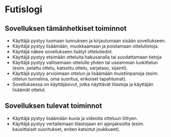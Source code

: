 # Futislogi

## Sovelluksen tämänhetkiset toiminnot

* Käyttäjä pystyy luomaan tunnuksen ja kirjautumaan sisään sovellukseen.
* Käyttäjä pystyy lisäämään, muokkaamaan ja poistamaan ottelutietoja.
* Käyttäjä näkee sovellukseen lisätyt ottelutiedot.
* Käyttäjä pystyy etsimään otteluita hakusanalla tai suodattamaan tietoja 
* Käyttäjä pystyy valitsemaan ottelulle yhden tai useamman luokittelun (esim. pelattu ottelu, katsottu ottelu, sarjataso, sijainti).
* Käyttäjä pystyy arvioimaan ottelun ja lisäämään muistiinpanoja (esim. ottelun tunnelma, oma suoritus, erikoiset tapahtumat).
* Sovelluksessa on käyttäjäsivut, jotka näyttävät tilastoja ja käyttäjän lisäämät ottelut.


## Sovelluksen tulevat toiminnot
* Käyttäjä pystyy lisäämään kuvia ja videoita otteluun liittyen.
* Käyttäjä pystyy vertailemaan tilastojaan eri ajanjaksoilta (esim. kausittaiset suoritukset, eniten katsotut joukkueet).
